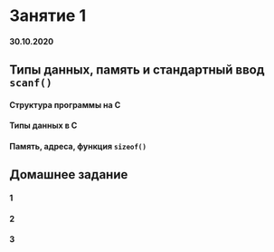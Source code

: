 # Занятие 1

#### 30.10.2020

## Типы данных, память и стандартный ввод `scanf()`

#### Структура программы на C

#### Типы данных в C

#### Память, адреса, функция `sizeof()`

## Домашнее задание

#### 1

#### 2

#### 3
